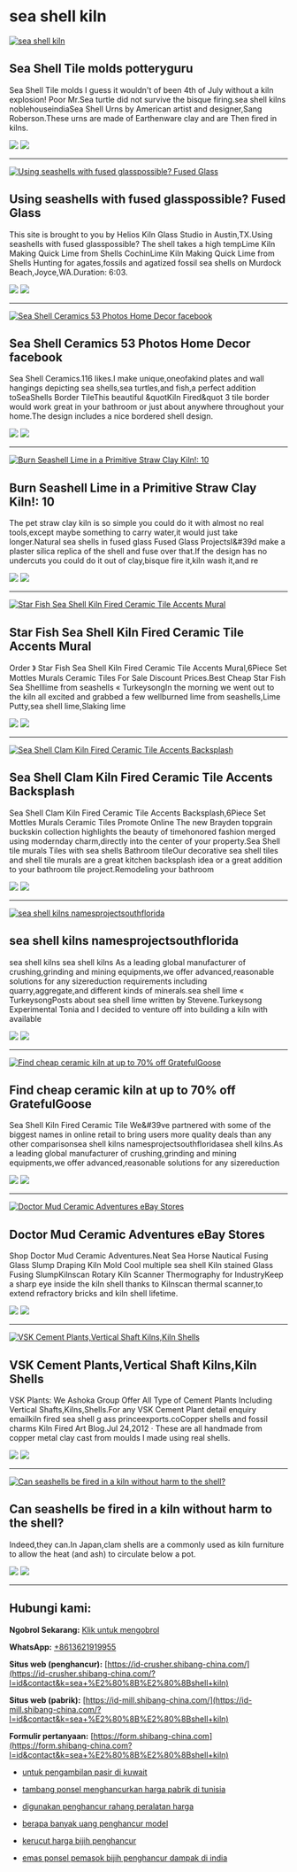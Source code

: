# sea ​​shell kiln

<a href="https://swt.shibang-china.com/?l=id&img&k=sea+%E2%80%8B%E2%80%8Bshell+kiln" target="_blank">![sea ​​shell kiln](http://static.shibang-china.com/all-800x300/346.jpg)</a>

## Sea Shell Tile molds potteryguru
Sea Shell Tile molds I guess it wouldn't of been 4th of July without a kiln explosion! Poor Mr.Sea turtle did not survive the bisque firing.sea shell kilns noblehouseindiaSea Shell Urns by American artist and designer,Sang Roberson.These urns are made of Earthenware clay and are Then fired in kilns.


<a href="https://whatsapp.shibangsoft.com/WhatsApp.php" target="_blank" title="WhatsApp">![](http://static.shibang-china.com/icon/whatsapp.png)</a> <a href="https://swt.shibang-china.com/?l=id&icon&k=sea+%E2%80%8B%E2%80%8Bshell+kiln" target="_blank">![](http://static.shibang-china.com/icon/chat-id.png)</a>

---

<a href="https://swt.shibang-china.com/?l=id&img&k=sea+%E2%80%8B%E2%80%8Bshell+kiln" target="_blank">![Using seashells with fused glasspossible? Fused Glass](http://static.shibang-china.com/all-800x300/173.jpg)</a>

## Using seashells with fused glasspossible? Fused Glass
This site is brought to you by Helios Kiln Glass Studio in Austin,TX.Using seashells with fused glasspossible? The shell takes a high tempLime Kiln Making Quick Lime from Shells CochinLime Kiln Making Quick Lime from Shells Hunting for agates,fossils and agatized fossil sea shells on Murdock Beach,Joyce,WA.Duration: 6:03.


<a href="https://whatsapp.shibangsoft.com/WhatsApp.php" target="_blank" title="WhatsApp">![](http://static.shibang-china.com/icon/whatsapp.png)</a> <a href="https://swt.shibang-china.com/?l=id&icon&k=sea+%E2%80%8B%E2%80%8Bshell+kiln" target="_blank">![](http://static.shibang-china.com/icon/chat-id.png)</a>

---

<a href="https://swt.shibang-china.com/?l=id&img&k=sea+%E2%80%8B%E2%80%8Bshell+kiln" target="_blank">![Sea Shell Ceramics 53 Photos Home Decor facebook](http://static.shibang-china.com/all-800x300/885.jpg)</a>

## Sea Shell Ceramics 53 Photos Home Decor facebook
Sea Shell Ceramics.116 likes.I make unique,oneofakind plates and wall hangings depicting sea shells,sea turtles,and fish,a perfect addition toSeaShells Border TileThis beautiful &quotKiln Fired&quot 3 tile border would work great in your bathroom or just about anywhere throughout your home.The design includes a nice bordered shell design.


<a href="https://whatsapp.shibangsoft.com/WhatsApp.php" target="_blank" title="WhatsApp">![](http://static.shibang-china.com/icon/whatsapp.png)</a> <a href="https://swt.shibang-china.com/?l=id&icon&k=sea+%E2%80%8B%E2%80%8Bshell+kiln" target="_blank">![](http://static.shibang-china.com/icon/chat-id.png)</a>

---

<a href="https://swt.shibang-china.com/?l=id&img&k=sea+%E2%80%8B%E2%80%8Bshell+kiln" target="_blank">![Burn Seashell Lime in a Primitive Straw Clay Kiln!: 10](http://static.shibang-china.com/all-800x300/267.jpg)</a>

## Burn Seashell Lime in a Primitive Straw Clay Kiln!: 10
The pet straw clay kiln is so simple you could do it with almost no real tools,except maybe something to carry water,it would just take longer.Natural sea shells in fused glass Fused Glass ProjectsI&#39d make a plaster silica replica of the shell and fuse over that.If the design has no undercuts you could do it out of clay,bisque fire it,kiln wash it,and re


<a href="https://whatsapp.shibangsoft.com/WhatsApp.php" target="_blank" title="WhatsApp">![](http://static.shibang-china.com/icon/whatsapp.png)</a> <a href="https://swt.shibang-china.com/?l=id&icon&k=sea+%E2%80%8B%E2%80%8Bshell+kiln" target="_blank">![](http://static.shibang-china.com/icon/chat-id.png)</a>

---

<a href="https://swt.shibang-china.com/?l=id&img&k=sea+%E2%80%8B%E2%80%8Bshell+kiln" target="_blank">![Star Fish Sea Shell Kiln Fired Ceramic Tile Accents Mural](http://static.shibang-china.com/all-800x300/689.jpg)</a>

## Star Fish Sea Shell Kiln Fired Ceramic Tile Accents Mural
Order 》 Star Fish Sea Shell Kiln Fired Ceramic Tile Accents Mural,6Piece Set Mottles Murals Ceramic Tiles For Sale Discount Prices.Best Cheap Star Fish Sea Shelllime from seashells « TurkeysongIn the morning we went out to the kiln all excited and grabbed a few wellburned lime from seashells,Lime Putty,sea shell lime,Slaking lime


<a href="https://whatsapp.shibangsoft.com/WhatsApp.php" target="_blank" title="WhatsApp">![](http://static.shibang-china.com/icon/whatsapp.png)</a> <a href="https://swt.shibang-china.com/?l=id&icon&k=sea+%E2%80%8B%E2%80%8Bshell+kiln" target="_blank">![](http://static.shibang-china.com/icon/chat-id.png)</a>

---

<a href="https://swt.shibang-china.com/?l=id&img&k=sea+%E2%80%8B%E2%80%8Bshell+kiln" target="_blank">![Sea Shell Clam Kiln Fired Ceramic Tile Accents Backsplash](http://static.shibang-china.com/all-800x300/446.jpg)</a>

## Sea Shell Clam Kiln Fired Ceramic Tile Accents Backsplash
Sea Shell Clam Kiln Fired Ceramic Tile Accents Backsplash,6Piece Set Mottles Murals Ceramic Tiles Promote Online The new Brayden topgrain buckskin collection highlights the beauty of timehonored fashion merged using modernday charm,directly into the center of your property.Sea Shell tile murals Tiles with sea shells Bathroom tileOur decorative sea shell tiles and shell tile murals are a great kitchen backsplash idea or a great addition to your bathroom tile project.Remodeling your bathroom


<a href="https://whatsapp.shibangsoft.com/WhatsApp.php" target="_blank" title="WhatsApp">![](http://static.shibang-china.com/icon/whatsapp.png)</a> <a href="https://swt.shibang-china.com/?l=id&icon&k=sea+%E2%80%8B%E2%80%8Bshell+kiln" target="_blank">![](http://static.shibang-china.com/icon/chat-id.png)</a>

---

<a href="https://swt.shibang-china.com/?l=id&img&k=sea+%E2%80%8B%E2%80%8Bshell+kiln" target="_blank">![sea shell kilns namesprojectsouthflorida](http://static.shibang-china.com/all-800x300/113.jpg)</a>

## sea shell kilns namesprojectsouthflorida
sea shell kilns sea shell kilns As a leading global manufacturer of crushing,grinding and mining equipments,we offer advanced,reasonable solutions for any sizereduction requirements including quarry,aggregate,and different kinds of minerals.sea shell lime « TurkeysongPosts about sea shell lime written by Stevene.Turkeysong Experimental Tonia and I decided to venture off into building a kiln with available


<a href="https://whatsapp.shibangsoft.com/WhatsApp.php" target="_blank" title="WhatsApp">![](http://static.shibang-china.com/icon/whatsapp.png)</a> <a href="https://swt.shibang-china.com/?l=id&icon&k=sea+%E2%80%8B%E2%80%8Bshell+kiln" target="_blank">![](http://static.shibang-china.com/icon/chat-id.png)</a>

---

<a href="https://swt.shibang-china.com/?l=id&img&k=sea+%E2%80%8B%E2%80%8Bshell+kiln" target="_blank">![Find cheap ceramic kiln at up to 70% off GratefulGoose](http://static.shibang-china.com/all-800x300/722.jpg)</a>

## Find cheap ceramic kiln at up to 70% off GratefulGoose
Sea Shell Kiln Fired Ceramic Tile We&#39ve partnered with some of the biggest names in online retail to bring users more quality deals than any other comparisonsea shell kilns namesprojectsouthfloridasea shell kilns.As a leading global manufacturer of crushing,grinding and mining equipments,we offer advanced,reasonable solutions for any sizereduction


<a href="https://whatsapp.shibangsoft.com/WhatsApp.php" target="_blank" title="WhatsApp">![](http://static.shibang-china.com/icon/whatsapp.png)</a> <a href="https://swt.shibang-china.com/?l=id&icon&k=sea+%E2%80%8B%E2%80%8Bshell+kiln" target="_blank">![](http://static.shibang-china.com/icon/chat-id.png)</a>

---

<a href="https://swt.shibang-china.com/?l=id&img&k=sea+%E2%80%8B%E2%80%8Bshell+kiln" target="_blank">![Doctor Mud Ceramic Adventures eBay Stores](http://static.shibang-china.com/all-800x300/1366.jpg)</a>

## Doctor Mud Ceramic Adventures eBay Stores
Shop Doctor Mud Ceramic Adventures.Neat Sea Horse Nautical Fusing Glass Slump Draping Kiln Mold Cool multiple sea shell Kiln stained Glass Fusing SlumpKilnscan Rotary Kiln Scanner Thermography for IndustryKeep a sharp eye inside the kiln shell thanks to Kilnscan thermal scanner,to extend refractory bricks and kiln shell lifetime.


<a href="https://whatsapp.shibangsoft.com/WhatsApp.php" target="_blank" title="WhatsApp">![](http://static.shibang-china.com/icon/whatsapp.png)</a> <a href="https://swt.shibang-china.com/?l=id&icon&k=sea+%E2%80%8B%E2%80%8Bshell+kiln" target="_blank">![](http://static.shibang-china.com/icon/chat-id.png)</a>

---

<a href="https://swt.shibang-china.com/?l=id&img&k=sea+%E2%80%8B%E2%80%8Bshell+kiln" target="_blank">![VSK Cement Plants,Vertical Shaft Kilns,Kiln Shells](http://static.shibang-china.com/all-800x300/1498.jpg)</a>

## VSK Cement Plants,Vertical Shaft Kilns,Kiln Shells
VSK Plants: We Ashoka Group Offer All Type of Cement Plants Including Vertical Shafts,Kilns,Shells.For any VSK Cement Plant detail enquiry emailkiln fired sea shell g ass princeexports.coCopper shells and fossil charms Kiln Fired Art Blog.Jul 24,2012 · These are all handmade from copper metal clay cast from moulds I made using real shells.


<a href="https://whatsapp.shibangsoft.com/WhatsApp.php" target="_blank" title="WhatsApp">![](http://static.shibang-china.com/icon/whatsapp.png)</a> <a href="https://swt.shibang-china.com/?l=id&icon&k=sea+%E2%80%8B%E2%80%8Bshell+kiln" target="_blank">![](http://static.shibang-china.com/icon/chat-id.png)</a>

---

<a href="https://swt.shibang-china.com/?l=id&img&k=sea+%E2%80%8B%E2%80%8Bshell+kiln" target="_blank">![Can seashells be fired in a kiln without harm to the shell?](http://static.shibang-china.com/all-800x300/933.jpg)</a>

## Can seashells be fired in a kiln without harm to the shell?
Indeed,they can.In Japan,clam shells are a commonly used as kiln furniture to allow the heat (and ash) to circulate below a pot.

<a href="https://whatsapp.shibangsoft.com/WhatsApp.php" target="_blank" title="WhatsApp">![](http://static.shibang-china.com/icon/whatsapp.png)</a> <a href="https://swt.shibang-china.com/?l=id&icon&k=sea+%E2%80%8B%E2%80%8Bshell+kiln" target="_blank">![](http://static.shibang-china.com/icon/chat-id.png)</a>

---
## Hubungi kami:

**Ngobrol Sekarang:** [Klik untuk mengobrol](https://swt.shibang-china.com?l=id&contact&k=sea+%E2%80%8B%E2%80%8Bshell+kiln)

**WhatsApp:**  [+8613621919955](https://whatsapp.shibangsoft.com/WhatsApp.php)

**Situs web (penghancur):** [https://id-crusher.shibang-china.com/](https://id-crusher.shibang-china.com/?l=id&contact&k=sea+%E2%80%8B%E2%80%8Bshell+kiln)

**Situs web (pabrik):** [https://id-mill.shibang-china.com/](https://id-mill.shibang-china.com/?l=id&contact&k=sea+%E2%80%8B%E2%80%8Bshell+kiln)

**Formulir pertanyaan:** [https://form.shibang-china.com](https://form.shibang-china.com?l=id&contact&k=sea+%E2%80%8B%E2%80%8Bshell+kiln)

* [untuk pengambilan pasir di kuwait](../38/untuk%20pengambilan%20pasir%20di%20kuwait.md)

* [tambang ponsel menghancurkan harga pabrik di tunisia](../38/tambang%20ponsel%20menghancurkan%20harga%20pabrik%20di%20tunisia.md)

* [digunakan penghancur rahang peralatan harga](../39/digunakan%20penghancur%20rahang%20peralatan%20harga.md)

* [berapa banyak uang penghancur model](../31/berapa%20banyak%20uang%20penghancur%20model.md)

* [kerucut harga bijih penghancur](../31/kerucut%20harga%20bijih%20penghancur.md)

* [emas ponsel pemasok bijih penghancur dampak di india](../38/emas%20ponsel%20pemasok%20bijih%20penghancur%20dampak%20di%20india.md)
